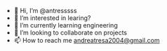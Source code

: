- 👋 Hi, I’m @antresssss
- 👀 I’m interested in learing?
- 🌱 I’m currently learning engineering
- 💞️ I’m looking to collaborate on projects
- 📫 How to reach me andreatresa2004@gmail.com

<!---
antresssss/antresssss is a ✨ special ✨ repository because its `README.md` (this file) appears on your GitHub profile.
You can click the Preview link to take a look at your changes.
--->
